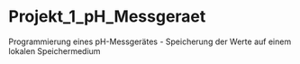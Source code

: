 # Projekt_1_pH_Messgeraet
Programmierung eines pH-Messgerätes - Speicherung der Werte auf einem lokalen Speichermedium
